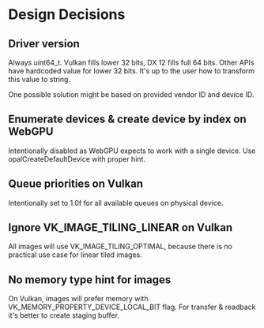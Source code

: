 # Design Decisions

## Driver version

Always uint64_t. Vulkan fills lower 32 bits, DX 12 fills full 64 bits. Other APIs have hardcoded value for lower 32 bits. It's up to the user how to transform this value to string.

One possible solution might be based on provided vendor ID and device ID.

## Enumerate devices & create device by index on WebGPU

Intentionally disabled as WebGPU expects to work with a single device. Use opalCreateDefaultDevice with proper hint.

## Queue priorities on Vulkan

Intentionally set to 1.0f for all available queues on physical device.

## Ignore VK_IMAGE_TILING_LINEAR on Vulkan

All images will use VK_IMAGE_TILING_OPTIMAL, because there is no practical use case for linear tiled images.

## No memory type hint for images

On Vulkan, images will prefer memory with VK_MEMORY_PROPERTY_DEVICE_LOCAL_BIT flag. For transfer & readback it's better to create staging buffer.

